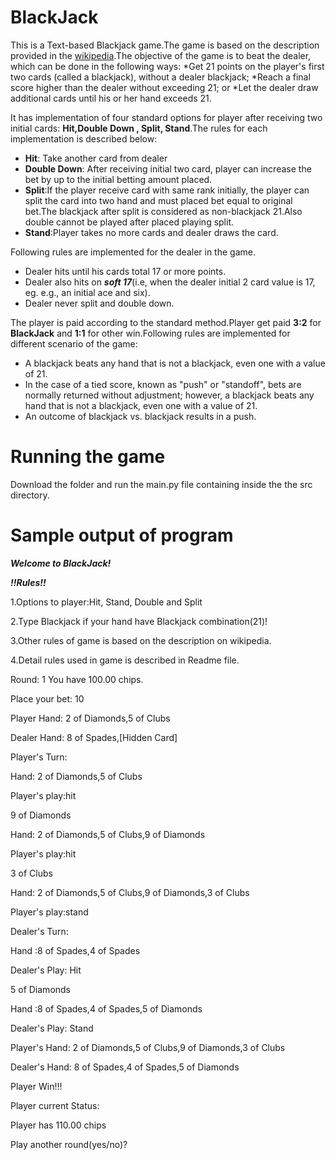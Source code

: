 BlackJack
=========

This is a Text-based Blackjack game.The game is based on the description provided in the [wikipedia](http://en.wikipedia.org/wiki/Blackjack).The objective of the game is to beat the dealer, which  can be done in the following ways:
*Get 21 points on the player's first two cards (called a blackjack), without a dealer blackjack;
*Reach a final score higher than the dealer without exceeding 21; or
*Let the dealer draw additional cards until his or her hand exceeds 21.

It has implementation of four standard options for player after receiving two initial cards: __Hit,Double Down , Split, Stand__.The rules for each implementation is described below:

* __Hit__: Take another card from dealer
* __Double Down__: After receiving initial two card, player can increase the bet by up to the initial betting amount placed.
* __Split__:If the player receive card with same rank initially, the player can split the card into two hand and must placed bet equal to original bet.The blackjack after split is considered as non-blackjack 21.Also double cannot be played after placed playing split.
* __Stand__:Player takes no more cards and dealer draws the card.

Following rules are implemented for the dealer in the game.

* Dealer hits until his cards total 17 or more points.
* Dealer also hits on __*soft 17*__(i.e, when the dealer initial 2 card value is 17, eg. e.g., an initial ace and six).
* Dealer never split and double down.

The player is paid according to the standard method.Player get paid __3:2__ for __BlackJack__ and __1:1__ for other win.Following rules are implemented for different scenario of the game:

* A blackjack beats any hand that is not a blackjack, even one with a value of 21.
* In the case of a tied score, known as "push" or "standoff", bets are normally returned without adjustment; however, a blackjack beats any hand that is not a blackjack, even one with a value of 21.
* An outcome of blackjack vs. blackjack results in a push.

# Running the game

Download the folder and run the main.py file containing inside the the src directory.

# Sample output of program

*****Welcome to BlackJack!*****

*****!!Rules!!*****

1.Options to player:Hit, Stand, Double and Split

2.Type Blackjack if your hand have Blackjack combination(21)!

3.Other rules of game is based on the description on wikipedia.

4.Detail rules used in game is described in Readme file.

Round: 1
You have 100.00 chips.

Place your bet: 10


Player Hand: 2 of Diamonds,5 of Clubs

Dealer Hand: 8 of Spades,[Hidden Card]


Player's Turn:

Hand: 2 of Diamonds,5 of Clubs

Player's play:hit

9 of Diamonds

Hand: 2 of Diamonds,5 of Clubs,9 of Diamonds

Player's play:hit

3 of Clubs

Hand: 2 of Diamonds,5 of Clubs,9 of Diamonds,3 of Clubs

Player's play:stand

Dealer's Turn:

Hand :8 of Spades,4 of Spades

Dealer's Play: Hit

5 of Diamonds

Hand :8 of Spades,4 of Spades,5 of Diamonds

Dealer's Play: Stand


Player's Hand: 2 of Diamonds,5 of Clubs,9 of Diamonds,3 of Clubs

Dealer's Hand: 8 of Spades,4 of Spades,5 of Diamonds

Player Win!!!


Player current Status:

Player has 110.00 chips

Play another round(yes/no)? 

